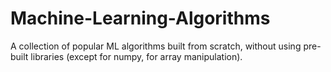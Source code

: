 # Machine-Learning-Algorithms
A collection of popular ML algorithms built from scratch, without using pre-built libraries (except for numpy, for array manipulation).
